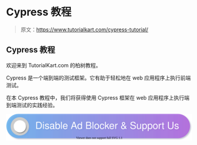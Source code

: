 # Cypress 教程

> 原文：<https://www.tutorialkart.com/cypress-tutorial/>

## Cypress 教程

欢迎来到 TutorialKart.com 的柏树教程。

Cypress 是一个端到端的测试框架。它有助于轻松地在 web 应用程序上执行前端测试。

在本 Cypress 教程中，我们将获得使用 Cypress 框架在 web 应用程序上执行端到端测试的实践经验。

[![](img/925da31b32d6bc3827932f6c8afb11bb.png)](https://www.tutorialkart.com/)